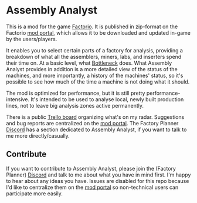 # Assembly Analyst

This is a mod for the game [Factorio](https://www.factorio.com). It is published in zip-format on the Factorio [mod portal](https://mods.factorio.com/), which allows it to be downloaded and updated in-game by the users/players.

It enables you to select certain parts of a factory for analysis, providing a breakdown of what all the assemblers, miners, labs, and inserters spend their time on. At a basic level, what [Bottleneck](https://mods.factorio.com/mod/Bottleneck) does. What Assembly Analyst provides in addition is a more detailed view of the status of the machines, and more importantly, a history of the machines' status, so it's possible to see how much of the time a machine is not doing what it should.

The mod is optimized for performance, but it is still pretty performance-intensive. It's intended to be used to analyse local, newly built production lines, not to leave big analysis zones active permanently.

There is a public [Trello board](https://trello.com/b/qGlRRD21/assembly-analyst) organizing what's on my radar. Suggestions and bug reports are centralized on the [mod portal](https://mods.factorio.com/mod/assemblyanalyst/discussion). The Factory Planner [Discord](https://discord.gg/ABqNEQc) has a section dedicated to Assembly Analyst, if you want to talk to me more directly/casually.

## Contribute

If you want to contribute to Assembly Analyst, please join the (Factory Planner) [Discord](https://discord.gg/ABqNEQc) and talk to me about what you have in mind first. I'm happy to hear about any ideas you have. Issues are disabled for this repo because I'd like to centralize them on the [mod portal](https://mods.factorio.com/mod/assemblyanalyst/discussion) so non-technical users can participate more easily.
